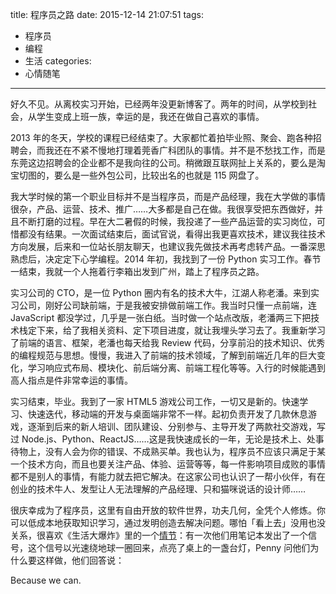title: 程序员之路
date: 2015-12-14 21:07:51
tags:
  - 程序员
  - 编程
  - 生活
categories:
  - 心情随笔
---

好久不见。从离校实习开始，已经两年没更新博客了。两年的时间，从学校到社会，从学生变成上班一族，幸运的是，我还在做自己喜欢的事情。

<!--more-->

2013 年的冬天，学校的课程已经结束了。大家都忙着拍毕业照、聚会、跑各种招聘会，而我还在不紧不慢地打理着莞香广科团队的事情。并不是不愁找工作，而是东莞这边招聘会的企业都不是我向往的公司。稍微跟互联网扯上关系的，要么是淘宝切图的，要么是一些外包公司，比较出名的也就是 115 网盘了。

我大学时候的第一个职业目标并不是当程序员，而是产品经理，我在大学做的事情很杂，产品、运营、技术、推广……大多都是自己在做。我很享受把东西做好，并且不断打磨的过程。早在大二暑假的时候，我投递了一些产品运营的实习岗位，可惜都没有结果。一次面试结束后，面试官说，看得出我更喜欢技术，建议我往技术方向发展，后来和一位站长朋友聊天，也建议我先做技术再考虑转产品。一番深思熟虑后，决定定下心学编程。2014 年初，我找到了一份 Python 实习工作。春节一结束，我就一个人拖着行李箱出发到广州，踏上了程序员之路。

实习公司的 CTO，是一位 Python 圈内有名的技术大牛，江湖人称老潘。来到实习公司，刚好公司缺前端，于是我被安排做前端工作。我当时只懂一点前端，连 JavaScript 都没学过，几乎是一张白纸。当时做一个站点改版，老潘两三下把技术栈定下来，给了我相关资料、定下项目进度，就让我埋头学习去了。我重新学习了前端的语言、框架，老潘也每天给我 Review 代码，分享前沿的技术知识、优秀的编程规范与思想。慢慢，我进入了前端的技术领域，了解到前端近几年的巨大变化，学习响应式布局、模块化、前后端分离、前端工程化等等。入行的时候能遇到高人指点是件非常幸运的事情。

实习结束，毕业。我到了一家 HTML5 游戏公司工作，一切又是新的。快速学习、快速迭代，移动端的开发与桌面端非常不一样。起初负责开发了几款休息游戏，逐渐到后来的新人培训、团队建设、分别参与、主导开发了两款社交游戏，写过 Node.js、Python、ReactJS……这是我快速成长的一年，无论是技术上、处事待物上，没有人会为你的错误、不成熟买单。我也认为，程序员不应该只满足于某一个技术方向，而且也要关注产品、体验、运营等等，每一件影响项目成败的事情都不是别人的事情，有能力就去把它解决。在这家公司也认识了一帮小伙伴，有在创业的技术牛人、发型让人无法理解的产品经理、只和猫咪说话的设计师……

很庆幸成为了程序员，这里有自由开放的软件世界，功夫几何，全凭个人修炼。你可以低成本地获取知识学习，通过发明创造去解决问题。哪怕「看上去」没用也没关系，很喜欢《生活大爆炸》里的一个[情节](https://www.youtube.com/watch?v=BVd-rYIqSy8)：有一次他们用笔记本发出了一个信号，这个信号以光速绕地球一圈回来，点亮了桌上的一盏台灯，Penny 问他们为什么要这样做，他们回答说：

Because we can.
